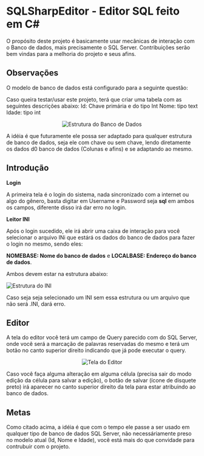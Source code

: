 
# SQLSharpEditor - Editor SQL feito em C#

O propósito deste projeto é basicamente usar mecânicas de interação com o Banco de dados, mais precisamente o SQL Server. Contribuições serão bem vindas para a melhoria do projeto e seus afins.

## Observações

O modelo de banco de dados está configurado para a seguinte questão:

Caso queira testar/usar este projeto, terá que criar uma tabela com as seguintes descrições abaixo:
Id: Chave primária e do tipo Int
Nome: tipo text
Idade: tipo int
<p align="center">
  <img src="https://uploaddeimagens.com.br/images/004/711/804/original/imagem_2024-01-14_165704243.png?1705262229" alt="Estrutura do Banco de Dados">
</p>
A idéia é que futuramente ele possa ser adaptado para qualquer estrutura de banco de dados, seja ele com chave ou sem chave, lendo diretamente os dados d0 banco de dados (Colunas e afins) e se adaptando ao mesmo.


## Introdução

**Login**

A primeira tela é o login do sistema, nada sincronizado com a internet ou algo do gênero, basta digitar em Username e Password seja **sql** em ambos os campos, diferente disso irá dar erro no login.

**Leitor INI**

Após o login sucedido, ele irá abrir uma caixa de interação para você selecionar o arquivo INi que estárá os dados do banco de dados para fazer o login no mesmo, sendo eles:

**NOMEBASE: Nome do banco de dados** e **LOCALBASE: Endereço do banco de dados**.

Ambos devem estar na estrutura abaixo:

![Estrutura do INI](https://uploaddeimagens.com.br/images/004/711/795/original/imagem_2024-01-14_164531127.png?1705261540)

Caso seja seja selecionado um INI sem essa estrutura ou um arquivo que não será .INI, dará erro.

## Editor

A tela do editor você terá um campo de Query parecido com do SQL Server, onde você será a marcação de palavras reservadas do mesmo e terá um botão no canto superior direito indicando que já pode executar o query.
<p align="center">
  <img src="https://uploaddeimagens.com.br/images/004/711/798/original/imagem_2024-01-14_165339884.png?1705262025" alt="Tela do Editor">
</p>
Caso você faça alguma alteração em alguma célula (precisa sair do modo edição da célula para salvar a edição), o botão de salvar (ícone de disquete preto) irá aparecer no canto superior direito da tela para estar atribuindo ao banco de dados.

## Metas
Como citado acima, a idéia é que com o tempo ele passe a ser usado em qualquer tipo de banco de dados SQL Server, não necessáriamente preso no modelo atual (Id, Nome e Idade), você está mais do que convidade para contrubuir com o projeto.



